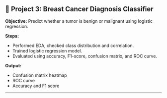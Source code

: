 ## 🔬 Project 3: Breast Cancer Diagnosis Classifier

**Objective:** Predict whether a tumor is benign or malignant using logistic regression.

**Steps:**
- Performed EDA, checked class distribution and correlation.
- Trained logistic regression model.
- Evaluated using accuracy, F1-score, confusion matrix, and ROC curve.

**Output:**
- Confusion matrix heatmap
- ROC curve
- Accuracy and F1 score

---
